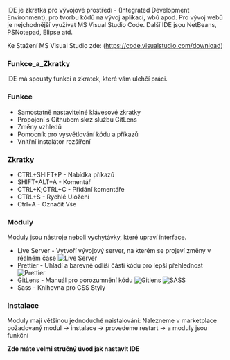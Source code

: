 IDE je zkratka pro vývojové prostředí - (Integrated Development Environment), pro tvorbu kódů na vývoj aplikací, wbů apod. Pro vývoj webů je nejchodnější využívat MS Visual Studio Code. Další IDE jsou NetBeans, PSNotepad, Elipse atd.


Ke Stažení MS Visual Studio zde: (https://code.visualstudio.com/download)

### Funkce_a_Zkratky
  IDE má spousty funkcí a zkratek, které vám ulehčí práci.

### __Funkce__
- Samostatně nastavitelné klávesové zkratky
- Propojení s Githubem skrz službu GitLens
- Změny vzhledů
- Pomocník pro vysvětlování kódu a příkazů
- Vnitřní instalátor rozšíření

### __Zkratky__
- CTRL+SHIFT+P - Nabídka příkazů
- SHIFT+ALT+A - Komentář
- CTRL+K;CTRL+C - Přidání komentáře
- CTRL+S - Rychlé Uložení
- Ctrl+A - Označit Vše

### __Moduly__
Moduly jsou nástroje neboli vychytávky, které upraví interface.
- Live Server - Vytvoří vývojový server, na kterém se projeví změny v réalném čase
![Live Server](https://user-images.githubusercontent.com/90202111/154847617-95b62c37-1e52-4a25-8172-08acd787e54d.PNG)
- Prettier - Uhladí a barevně odliší části kódu pro lepší přehlednost
![Prettier](https://user-images.githubusercontent.com/90202111/154847626-6d6ec9e1-9aec-4a5b-ad39-cd50cc4d78ac.PNG)
- GitLens - Manuál pro porozumnění kódu 
![Gitlens](https://user-images.githubusercontent.com/90202111/154848091-f7b8ee7c-a924-4615-91e5-677748f48307.PNG)
![SASS](https://user-images.githubusercontent.com/90202111/154848133-594723a0-5a9e-439e-a16f-8e3503cee124.PNG)
- Sass - Knihovna pro CSS Styly 
### __Instalace__
Moduly mají většinou jednoduché naistalování:
Nalezneme v marketplace požadovaný modul -> instalace -> provedeme restart -> a moduly jsou funkční

__Zde máte velmi stručný úvod jak nastavit IDE__
